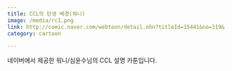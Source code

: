 ```yaml
---
title: CCL의 탄생 배경(워니)
image: /media/rc1.png
link: http://comic.naver.com/webtoon/detail.nhn?titleId=15441&no=319&
category: cartoon

---
```


네이버에서 제공한 워니/심윤수님의 CCL 설명 카툰입니다.